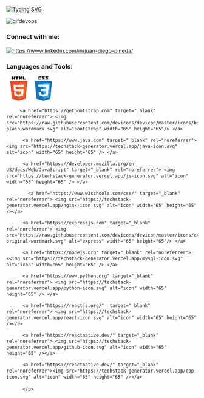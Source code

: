 <link rel="preconnect" href="https://fonts.googleapis.com"><link rel="preconnect" href="https://fonts.gstatic.com" crossorigin><link href="https://fonts.googleapis.com/css2?family=Caveat&display=swap" rel="stylesheet">


<a href="https://git.io/typing-svg"><img src="https://readme-typing-svg.demolab.com?font=caveat&size=35&pause=1000&color=F6F0ED&background=504A4FDA&center=true&vCenter=true&width=900&height=80&lines=Hi%2C+I'm+Juan+Pineda;A+passionate+Developer+from+colombia" alt="Typing SVG" /></a>

![gifdevops](https://user-images.githubusercontent.com/117276310/205516382-b0d6df35-890a-4cf2-838f-c8db68cfecf9.gif)


<h3 align="left">Connect with me:</h3>
<p align="left">
<a href="https://linkedin.com/in/https://www.linkedin.com/in/juan-diego-pineda/" target="blank"><img align="center" src="https://raw.githubusercontent.com/rahuldkjain/github-profile-readme-generator/master/src/images/icons/Social/linked-in-alt.svg" alt="https://www.linkedin.com/in/juan-diego-pineda/" height="30" width="40" /></a>
</p>

<h3 align="left">Languages and Tools:</h3>

<p style="display: flex; align-items: flex-start;> 
   <!-- 1    html       -->
          <a href="https://www.w3.org/html/" target="_blank" rel="noreferrer"> <img src="https://raw.githubusercontent.com/devicons/devicon/master/icons/html5/html5-original-wordmark.svg" alt="html5" width="65" height="65"/> </a>
  <!-- 2    css      -->
          <a href="https://www.w3schools.com/css/" target="_blank" rel="noreferrer"> <img src="https://raw.githubusercontent.com/devicons/devicon/master/icons/css3/css3-original-wordmark.svg" alt="css3" width="65" height="65"/> </a> 
  
  <!-- 3  bootsrtap         -->
         <a href="https://getbootstrap.com" target="_blank" rel="noreferrer"> <img src="https://raw.githubusercontent.com/devicons/devicon/master/icons/bootstrap/bootstrap-plain-wordmark.svg" alt="bootstrap" width="65" height="65"/> </a> 

<!-- 4    java       -->
          <a href="https://www.java.com" target="_blank" rel="noreferrer"> <img src="https://techstack-generator.vercel.app/java-icon.svg" alt="icon" width="65" height="65" /> </a> 

<!--   5   javascript      -->
          <a href="https://developer.mozilla.org/en-US/docs/Web/JavaScript" target="_blank" rel="noreferrer"> <img src="https://techstack-generator.vercel.app/js-icon.svg" alt="icon" width="65" height="65" /> </a>
          
<!-- 6 node      -->
            <a href="https://www.w3schools.com/css/" target="_blank" rel="noreferrer"> <img src="https://techstack-generator.vercel.app/nginx-icon.svg" alt="icon" width="65" height="65" /></a> 

<!--  7   express         -->
          <a href="https://expressjs.com" target="_blank" rel="noreferrer"> <img src="https://raw.githubusercontent.com/devicons/devicon/master/icons/express/express-original-wordmark.svg" alt="express" width="65" height="65"/> </a>

<!--  8  node        -->
          <a href="https://nodejs.org" target="_blank" rel="noreferrer"> <<img src="https://techstack-generator.vercel.app/mysql-icon.svg" alt="icon" width="65" height="65" /> </a> 
          
<!-- 9     python      -->
          <a href="https://www.python.org" target="_blank" rel="noreferrer"> <img src="https://techstack-generator.vercel.app/python-icon.svg" alt="icon" width="65" height="65" /> </a> 

<!--  10  reactjs   -->
          <a href="https://reactjs.org/"  target="_blank" rel="noreferrer"> <img src="https://techstack-generator.vercel.app/react-icon.svg" alt="icon" width="65" height="65" /></a>

<!--11 github    -->
          <a href="https://reactnative.dev/" target="_blank" rel="noreferrer"> <img src="https://techstack-generator.vercel.app/github-icon.svg" alt="icon" width="65" height="65" /></a>
  
  <!--12 c++    -->
          <a href="https://reactnative.dev/" target="_blank" rel="noreferrer"><img src="https://techstack-generator.vercel.app/cpp-icon.svg" alt="icon" width="65" height="65" /></a>
         
          </p>
